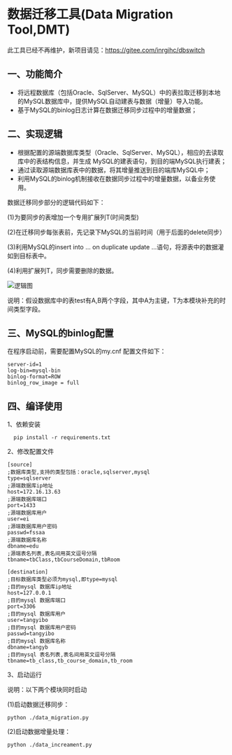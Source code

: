 数据迁移工具(Data Migration Tool,DMT)
===================================

此工具已经不再维护，新项目请见：https://gitee.com/inrgihc/dbswitch

一、功能简介
-----------
- 将远程数据库（包括Oracle、SqlServer、MySQL）中的表拉取迁移到本地
的MySQL数据库中，提供MySQL自动建表与数据（增量）导入功能。
- 基于MySQL的binlog日志计算在数据迁移同步过程中的增量数据；

二、实现逻辑
-----------
- 根据配置的源端数据库类型（Oracle、SqlServer、MySQL），相应的去读取库中的表结构信息，并生成
MySQL的建表语句，到目的端MySQL执行建表；
- 通过读取源端数据库表中的数据，将其增量推送到目的端库MySQL中；
- 利用MySQL的binlog机制接收在数据同步过程中的增量数据，以备业务使用。

数据迁移同步部分的逻辑代码如下：

 (1)为要同步的表增加一个专用扩展列T(时间类型)
 
 (2)在迁移同步每张表前，先记录下MySQL的当前时间（用于后面的delete同步）
 
 (3)利用MySQL的insert into ... on duplicate update ...语句，将源表中的数据灌如到目标表中。
 
 (4)利用扩展列T，同步需要删除的数据。

![逻辑图](https://github.com/tangyibo/DataMigrationTool/blob/master/doc/main.png)

说明：假设数据库中的表test有A,B两个字段，其中A为主键，T为本模块补充的时间类型字段。


三、MySQL的binlog配置
-----------------
在程序启动前，需要配置MySQL的my.cnf 配置文件如下：
```
server-id=1
log-bin=mysql-bin
binlog-format=ROW
binlog_row_image = full
```
四、编译使用
-----------

1、依赖安装
```
  pip install -r requirements.txt
```
2、修改配置文件
```
[source]
;数据库类型,支持的类型包括：oracle,sqlserver,mysql
type=sqlserver
;源端数据库ip地址
host=172.16.13.63
;源端数据库端口
port=1433
;源端数据库用户
user=ei
;源端数据库用户密码
passwd=fssaa
;源端数据库名称
dbname=edu
;源端表名列表,表名间用英文逗号分隔
tbname=tbClass,tbCourseDomain,tbRoom

[destination]
;目标数据库类型必须为mysql,即type=mysql
;目的mysql 数据库ip地址
host=127.0.0.1
;目的mysql 数据库端口
port=3306
;目的mysql 数据库用户
user=tangyibo
;目的mysql 数据库用户密码
passwd=tangyibo
;目的mysql 数据库名称
dbname=tangyb
;目的mysql 表名列表,表名间用英文逗号分隔
tbname=tb_class,tb_course_domain,tb_room
```
3、启动运行

  说明：以下两个模块同时启动
  
 (1)启动数据迁移同步：
```buildoutcfg
python ./data_migration.py
```
 (2)启动数据增量处理：
```buildoutcfg
python ./data_increament.py
```


